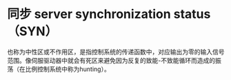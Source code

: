 # 同步 server synchronization status （SYN）
也称为中性区或不作用区，是指控制系统的传递函数中，对应输出为零的输入信号范围。像伺服驱动器中就会有死区来避免因为反复的致能-不致能循环而造成的振荡（在比例控制系统中称为hunting）。


